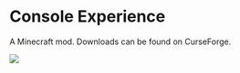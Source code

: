 # Console Experience

A Minecraft mod. Downloads can be found on CurseForge.

![](https://i.imgur.com/aXWOS7B.png)
